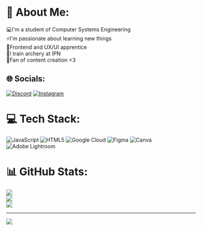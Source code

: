 
# 💫 About Me:
💻I'm a student of Computer Systems Engineering<br>⚡I'm passionate about learning new things<br>💬Frontend and UX/UI apprentice<br>🎯I train archery at IPN<br>📸Fan of content creation <3 


## 🌐 Socials:
[![Discord](https://img.shields.io/badge/Discord-%237289DA.svg?logo=discord&logoColor=white)](https://discord.gg/https://discord.gg/BqfX4Vrc) [![Instagram](https://img.shields.io/badge/Instagram-%23E4405F.svg?logo=Instagram&logoColor=white)](https://www.instagram.com/lasarawe/) 

# 💻 Tech Stack:
![JavaScript](https://img.shields.io/badge/javascript-%23323330.svg?style=for-the-badge&logo=javascript&logoColor=%23F7DF1E) ![HTML5](https://img.shields.io/badge/html5-%23E34F26.svg?style=for-the-badge&logo=html5&logoColor=white) ![Google Cloud](https://img.shields.io/badge/Google%20Cloud-%234285F4.svg?style=for-the-badge&logo=google-cloud&logoColor=white) 	![Figma](https://img.shields.io/badge/figma-%23F24E1E.svg?style=for-the-badge&logo=figma&logoColor=white) ![Canva](https://img.shields.io/badge/Canva-%2300C4CC.svg?style=for-the-badge&logo=Canva&logoColor=white) ![Adobe Lightroom](https://img.shields.io/badge/Adobe%20Lightroom-31A8FF.svg?style=for-the-badge&logo=Adobe%20Lightroom&logoColor=white)
# 📊 GitHub Stats:
![](https://github-readme-stats.vercel.app/api?username=sarahidomx&theme=synthwave&hide_border=false&include_all_commits=false&count_private=false)<br/>
![](https://github-readme-streak-stats.herokuapp.com/?user=sarahidomx&theme=synthwave&hide_border=false)<br/>
![](https://github-readme-stats.vercel.app/api/top-langs/?username=sarahidomx&theme=synthwave&hide_border=false&include_all_commits=false&count_private=false&layout=compact)

---
[![](https://visitcount.itsvg.in/api?id=sarahidomx&icon=0&color=5)](https://visitcount.itsvg.in)
